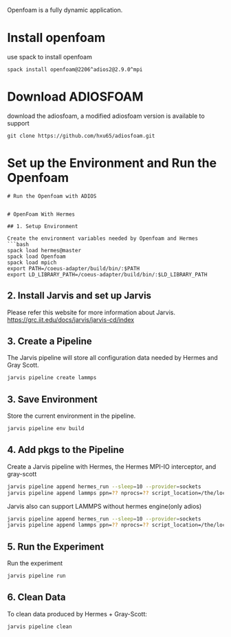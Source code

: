 Openfoam is a fully dynamic application.

# Install openfoam
use spack to install openfoam
```
spack install openfoam@2206^adios2@2.9.0^mpi
```

# Download ADIOSFOAM 
download the adiosfoam, a modified adiosfoam version is available to support 
```
git clone https://github.com/hxu65/adiosfoam.git
```

# Set up the Environment and Run the Openfoam


```
# Run the Openfoam with ADIOS


# OpenFoam With Hermes

## 1. Setup Environment

Create the environment variables needed by Openfoam and Hermes
```bash
spack load hermes@master
spack load Openfoam
spack load mpich
export PATH=/coeus-adapter/build/bin/:$PATH
export LD_LIBRARY_PATH=/coeus-adapter/build/bin/:$LD_LIBRARY_PATH

```

## 2. Install Jarvis and set up Jarvis
Please refer this website for more information about Jarvis.  
https://grc.iit.edu/docs/jarvis/jarvis-cd/index

## 3. Create a Pipeline

The Jarvis pipeline will store all configuration data needed by Hermes
and Gray Scott.

```bash
jarvis pipeline create lammps
```

## 3. Save Environment

Store the current environment in the pipeline.
```bash
jarvis pipeline env build
```

## 4. Add pkgs to the Pipeline

Create a Jarvis pipeline with Hermes, the Hermes MPI-IO interceptor,
and gray-scott
```bash
jarvis pipeline append hermes_run --sleep=10 --provider=sockets
jarvis pipeline append lammps ppn=?? nprocs=?? script_location=/the/location/of/script/folder engine=hermes
```

Jarvis also can support LAMMPS without hermes engine(only adios)
```bash
jarvis pipeline append hermes_run --sleep=10 --provider=sockets
jarvis pipeline append lammps ppn=?? nprocs=?? script_location=/the/location/of/script/folder engine=BP5
```
## 5. Run the Experiment

Run the experiment
```bash
jarvis pipeline run
```

## 6. Clean Data

To clean data produced by Hermes + Gray-Scott:
```bash
jarvis pipeline clean
